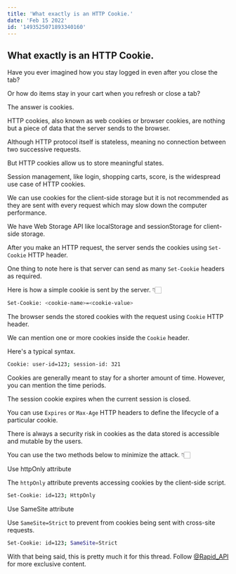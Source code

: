 ```yaml
---
title: 'What exactly is an HTTP Cookie.'
date: 'Feb 15 2022'
id: '1493525071893340160'
---
```


## What exactly is an HTTP Cookie.

<Tweet>
  
Have you ever imagined how you stay logged in even after you close the tab?

Or how do items stay in your cart when you refresh or close a tab?

The answer is cookies.
  
</Tweet>

<Tweet>

HTTP cookies, also known as web cookies or browser cookies, are nothing but a piece of data that the server sends to the browser.
  
</Tweet>

<Tweet>
  
Although HTTP protocol itself is stateless, meaning no connection between two successive requests.

But HTTP cookies allow us to store meaningful states.
  
</Tweet>

<Tweet>

Session management, like login, shopping carts, score, is the widespread use case of HTTP cookies.
  
</Tweet>

<Tweet>

We can use cookies for the client-side storage but it is not recommended as they are sent with every request which may slow down the computer performance.
  
</Tweet>

<Tweet>

We have Web Storage API like localStorage and sessionStorage for client-side storage.
  
</Tweet>

<Tweet>

After you make an HTTP request, the server sends the cookies using `Set-Cookie` HTTP header.

One thing to note here is that server can send as many `Set-Cookie` headers as required.
  
</Tweet>

<Tweet>

Here is how a simple cookie is sent by the server. 👇🏻

```bash
Set-Cookie: <cookie-name>=<cookie-value>
```
  
</Tweet>
  
<Tweet>

The browser sends the stored cookies with the request using `Cookie` HTTP header.

We can mention one or more cookies inside the `Cookie` header.

Here's a typical syntax.

```bash
Cookie: user-id=123; session-id: 321
```
</Tweet>
  
<Tweet>

Cookies are generally meant to stay for a shorter amount of time. However, you can mention the time periods.

The session cookie expires when the current session is closed.

</Tweet>
  
<Tweet>
  
You can use `Expires` or `Max-Age` HTTP headers to define the lifecycle of a particular cookie.
  
</Tweet>
  
<Tweet>

There is always a security risk in cookies as the data stored is accessible and mutable by the users.

You can use the two methods below to minimize the attack. 👇🏻
  
</Tweet>
  
<Tweet>

Use httpOnly attribute

The `httpOnly` attribute prevents accessing cookies by the client-side script.

```bash
Set-Cookie: id=123; HttpOnly
```
  
</Tweet>

<Tweet>

Use SameSite attribute

Use `SameSite=Strict` to prevent from cookies being sent with cross-site requests.

```bash
Set-Cookie: id=123; SameSite=Strict
```
  
</Tweet>
  
<Tweet>

With that being said, this is pretty much it for this thread. Follow [@Rapid_API](https://RapidAPI.com/hub) for more exclusive content.
  
</Tweet>
